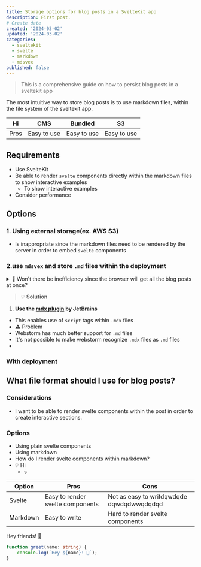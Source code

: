 ```yaml
---
title: Storage options for blog posts in a SvelteKit app
description: First post.
# Create date
created: '2024-03-02'
updated: '2024-03-02'
categories:
  - sveltekit
  - svelte
  - markdown
  - mdsvex
published: false
---
```


> This is a comprehensive guide on how to persist blog posts in a sveltekit app

The most intuitive way to store blog posts is to use markdown files, within the file system of the sveltekit app.

| Hi   | CMS         | Bundled     | S3          |
| ---- | ----------- | ----------- | ----------- |
| Pros | Easy to use | Easy to use | Easy to use |

## Requirements

- Use SvelteKit
- Be able to render `svelte` components directly within the markdown files to show interactive examples
  - To show interactive examples
- Consider performance

## Options

### 1. Using external storage(ex. AWS S3)

- Is inappropriate since the markdown files need to be rendered by the server in order to embed `svelte` components

### 2.use `mdsvex` and store `.md` files within the deployment

<details>
<summary>💭 Won't there be inefficiency since the browser will get all the blog posts at once?</summary>
    - 💡 Solution
        - No. The blog posts will be served as [dynamic routes](https://kit.svelte.dev/docs/routing). This means that the browser will only get the relevant posts which it requested. SSR will be used to render the post on the server side.
</details>

> 💡 **Solution**

1. **Use the [mdx plugin](https://plugins.jetbrains.com/plugin/14944-mdx) by JetBrains**

- This enables use of `script` tags within `.mdx` files
- ⚠️ Problem
- Webstorm has much better support for `.md` files
- It's not possible to make webstorm recognize `.mdx` files as `.md` files
-

### With deployment

## What file format should I use for blog posts?

### Considerations

- I want to be able to render svelte components within the post in order to create interactive sections.

### Options

- Using plain svelte components
- Using markdown
- How do I render svelte components within markdown?
- 💡 Hi
  - s

| Option   | Pros                             | Cons                                      |
| -------- | -------------------------------- | ----------------------------------------- |
| Svelte   | Easy to render svelte components | Not as easy to writdqwdqde dqwdqdwwqdqdqd |
| Markdown | Easy to write                    | Hard to render svelte components          |

Hey friends! 👋

```ts
function greet(name: string) {
	console.log(`Hey ${name}! 👋`);
}
```
